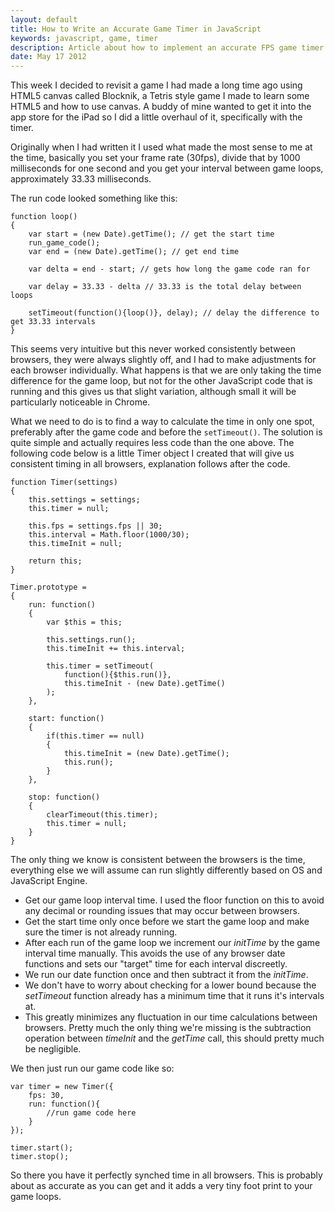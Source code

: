 ```yaml
---
layout: default
title: How to Write an Accurate Game Timer in JavaScript
keywords: javascript, game, timer
description: Article about how to implement an accurate FPS game timer in JavaScript.
date: May 17 2012
---
```


This week I decided to revisit a game I had made a long time ago using HTML5 canvas called Blocknik, a Tetris style game I made to learn some HTML5 and how to use canvas.  A buddy of mine wanted to get it into the app store for the iPad so I did a little overhaul of it, specifically with the timer.

Originally when I had written it I used what made the most sense to me at the time, basically you set your frame rate (30fps), divide that by 1000 milliseconds for one second and you get your interval between game loops, approximately 33.33 milliseconds.

The run code looked something like this:

~~~
function loop()
{
    var start = (new Date).getTime(); // get the start time
    run_game_code();
    var end = (new Date).getTime(); // get end time
	
    var delta = end - start; // gets how long the game code ran for
	
    var delay = 33.33 - delta // 33.33 is the total delay between loops
	
    setTimeout(function(){loop()}, delay); // delay the difference to get 33.33 intervals
}
~~~

This seems very intuitive but this never worked consistently between browsers, they were always slightly off, and I had to make adjustments for each browser individually.  What happens is that we are only taking the time difference for the game loop, but not for the other JavaScript code that is running and this gives us that slight variation, although small it will be particularly noticeable in Chrome.

What we need to do is to find a way to calculate the time in only one spot, preferably after the game code and before the `setTimeout()`.  The solution is quite simple and actually requires less code than the one above.  The following code below is a little Timer object I created that will give us consistent timing in all browsers, explanation follows after the code.

~~~
function Timer(settings)
{
    this.settings = settings;
    this.timer = null;

    this.fps = settings.fps || 30;
    this.interval = Math.floor(1000/30);
    this.timeInit = null;
		
    return this;
}

Timer.prototype = 
{	
    run: function()
    {
        var $this = this;
		
        this.settings.run();
        this.timeInit += this.interval;

        this.timer = setTimeout(
            function(){$this.run()}, 
            this.timeInit - (new Date).getTime()
        );
    },
	
    start: function()
    {
        if(this.timer == null)
        {
            this.timeInit = (new Date).getTime();
            this.run();
        }
    },
	
    stop: function()
    {
        clearTimeout(this.timer);
        this.timer = null;
    }
}
~~~

The only thing we know is consistent between the browsers is the time, everything else we will assume can run slightly differently based on OS and JavaScript Engine.

- Get our game loop interval time.  I used the floor function on this to avoid any decimal or rounding issues that may occur between browsers.
- Get the start time only once before we start the game loop and make sure the timer is not already running.
- After each run of the game loop we increment our <i>initTime</i> by the game interval time manually.  This avoids the use of any browser date functions and sets our "target" time for each interval discreetly.
- We run our date function once and then subtract it from the <i>initTime</i>.
- We don't have to worry about checking for a lower bound because the <i>setTimeout</i> function already has a minimum time that it runs it's intervals at.
- This greatly minimizes any fluctuation in our time calculations between browsers.  Pretty much the only thing we're missing is the subtraction operation between <i>timeInit</i> and the <i>getTime</i> call, this should pretty much be negligible.

We then just run our game code like so:

~~~
var timer = new Timer({
    fps: 30,
    run: function(){
        //run game code here
    }
});

timer.start();
timer.stop();
~~~

So there you have it perfectly synched time in all browsers.  This is probably about as accurate as you can get and it adds a very tiny foot print to your game loops.
